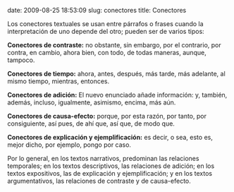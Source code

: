 date: 2009-08-25 18:53:09
slug: conectores
title: Conectores

Los conectores textuales se usan entre párrafos o frases cuando la interpretación de uno depende del otro; pueden ser de varios tipos:

**Conectores de contraste:** no obstante, sin embargo, por el contrario, por contra, en cambio, ahora bien, con todo, de todas maneras, aunque, tampoco.

**Conectores de tiempo:** ahora, antes, después, más tarde, más adelante, al mismo tiempo, mientras, entonces.   
  
**Conectores de adición:** El nuevo enunciado añade información: y, también, además, incluso, igualmente, asimismo, encima, más aún.  
  
**Conectores de causa-efecto:** porque, por esta razón, por tanto, por consiguiente, así pues, de ahí que, así que, de modo que.   
  
**Conectores de explicación y ejemplificación:** es decir, o sea, esto es, mejor dicho, por ejemplo, pongo por caso.   
  
Por lo general, en los textos narrativos, predominan las relaciones temporales; en los textos descriptivos, las relaciones de adición; en los textos expositivos, las de explicación y ejemplificación; y en los textos argumentativos, las relaciones de contraste y de causa-efecto.

